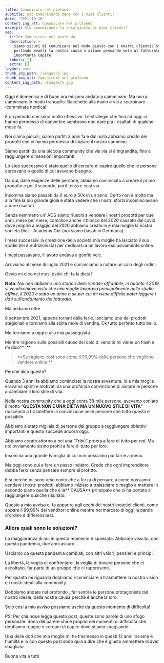 ```yaml
---
title: Comunicare nel profondo
subtitle: Sto comunicando bene con i miei clienti?
date: '2021-10-10'
content_img_alt: Comunicare nel profondo
excerpt: Sto comunicando la cosa giusta ai miei clienti?
seo:
  title: Comunicare nel profondo
  description: >-
    Siamo sicuri di comunicare nel modo giusto con i nostri clienti? Stiamo
    portando avanti la nostra causa o stiamo pensando solo al fatturato? É
    importante capire
  robots: []
  extra: []
layout: post
thumb_img_path: /images/5.jpg
thumb_img_alt: Comunicare nel profondo
content_img_path: /images/5.jpg
---
```

Oggi é domenica e di buon ora mi sono andato a camminare. Ma non a camminare in modo tranquillo. Bacchette alla mano e via a scarpinare (camminata nordica)

É un periodo che sono molto riflessivo. Le strategie che fino ad oggi ci hanno permesso di convertire sembrano non dare piú i risultati di qualche mese fa.

Noi siamo piccoli, siamo partiti 3 anni fa e dal nulla abbiamo creato dei prodotti che ci hanno permesso di iniziare il nostro cammino. 

Siamo partiti da una piccola community che via via si é ingrandita, fino a raggiungere dimensioni importanti. 

Lo step successivo é stato quello di cercare di capire quello che le persone cercavano o quello di cui avevano bisogno.

Da qui, dalle esigenze delle persone, abbiamo cominciato a creare il primo prodotto e poi il secondo, poi il terzo e cosí via.

Insomma siamo passati da 0 euro a 50k in un anno. Certo non é molto ma alla fine la piú grande gioia é stata vedere che i nostri sforzi incominciavano a dare risultati.

Senza nemmeno un’ ADS siamo riusciti a vendere i nostri prodotti per due anni, mese per mese, complice anche il blocco del 2020 causato dal covid dove proprio a maggio del 2020 abbiamo creato io e mia moglie la nostra societá Diet - Academy Gbr (noi siamo basati in Germania).

I mesi successivi la creazione della societá mia moglie ha lasciato il suo studio (lei é nutrizionista) per dedicarsi a un lavoro esclusivamente online. 

I mesi passavano, il lavoro andava a gonfie vele.

Arriviamo al mese di luglio 2021 e cominciamo a notare un calo degli ordini. 

Ovvio mi dico nei mesi estivi chi fa la dieta? 

**Nota**: *Noi non abbiamo uno storico delle vendite affidabile, in quanto il 2019 si vendicchiava visto che mia moglie lavorava principalmente nello studio offline, il 2020 é stato un anno a se per cui mi viene difficile poter leggere i dati sull’andamento del fatturato.*

Ma andiamo oltre

8 settembre 2021, appena tornati dalle ferie, lanciamo uno dei prodotti stagionali e torniamo alla solita mole di vendita. Ok tutto perfetto tutto bello. 

Ma torniamo a oggi e alla mia passeggiata.

Mentre ragiono sulle possibili cause del calo di vendite mi viene un flash e mi dico\*\* :\*\*

> \*\*Se ragiono cosí sono come il 99,99% delle persone che vogliono vendere online \*\*

Perché dico questo? 

Quando 3 anni fa abbiamo cominciato la nostra avventura, io e mia moglie eravamo spinti e motivati da una profonda convinzione di aiutare le persone a cambiare il loro stile di vita.

Nella nostra community che a oggi conta 38 mila persone, avevamo coniato il motto “**QUESTA NON É UNA DIETA MA UN NUOVO STILE DI VITA**” riuscendo a trasmettere la convinzione nelle persone che tutto questo é possibile. 

Abbiamo aiutato migliaia di persone del gruppo a raggiungere obiettivi importanti e questo succede ancora oggi.

Abbiamo creato attorno a noi una “Tribú” pronta a fare di tutto per noi. Ma noi ovviamente siamo pronti a fare di tutto per loro.

Insomma una grande Famiglia di cui non possiamo piú farne a meno.

Ma oggi sono qui a fare un passo indietro. Credo che ogni imprenditore debba farlo senza pensare sempre al profitto.

E si perché mi sono reso conto che a forza di pensare a come possiamo vendere i nostri prodotti, abbiamo iniziato a tralasciare o meglio a mettere in secondo piano quella che é la** CAUSA** principale che ci ha portato a raggiungere qualche risultato.  

Questo a mio avviso ci fa apparire agli occhi dei nostri ipotetici clienti, come appare il 99,99% dei venditori online mentre nel mercato di oggi la parola d'ordine é differenziarsi.

### Allora quali sono le soluzioni?

La maggioranza di noi in questo momento é spaesata. Abbiamo vissuto, con questa pandemia, due anni assurdi.

Usciamo da questa pandemia cambiati, con altri valori, pensieri e principi. 

La libertá, la voglia di confrontarci, la voglia di trovare persone che ci ascoltano, far parte di un gruppo che ci rappresenti.

Per quanto mi riguarda dobbiamo ricominciare a trasmettere la nostra vision e i nostri ideali alla community.

Dobbiamo andare nel profondo , far sentire le persone protagoniste del nostro ideale, della nostra causa perché é anche la loro.

Solo cosí a mio avviso possiamo uscire da questo momento di difficolta! 

PS: Per chiunque legga questo post, queste sono parole di uno sfogo personale. Sono del parere che é proprio nei momenti di difficoltá che dobbiamo reagire e cercare di capire dove stiamo sbagliando. 

Una delle doti che mia moglie mi ha trasmesso in questi 12 anni insieme é l'umiltá e io con questo post sono quia a dire che é giusto ammettere di aver sbagliato.



Buona vita a tutti
